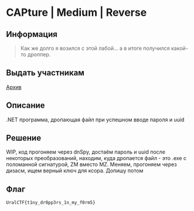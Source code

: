 # CAPture | Medium | Reverse

## Информация

>Как же долго я возился с этой лабой... а в итоге получился какой-то дроппер.

## Выдать участникам

[Архив](public/capture.tar.gz)

## Описание

.NET программа, дропающая файл при успешном вводе пароля и uuid

## Решение

WIP, код прогоняем через dnSpy, достаём пароль и uuid после некоторых преобразований, находим, куда дропается файл - это .exe с поломанной сигнатурой, ZM вместо MZ. Меняем, прогоняем через дизасм, ищем верный ключ для ксора. Допишу потом

## Флаг

`UralCTF{t1ny_dr0pp3rs_1n_my_f0rm5}`
